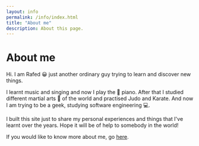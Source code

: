 ```yaml
---
layout: info
permalink: /info/index.html
title: "About me"
description: About this page.
---
```


# About me

Hi. I am Rafed :grinning: just another ordinary guy trying to learn and discover new things.

I learnt music and singing and now I play the :musical_note: piano. After that I studied different martial arts :punch: of the world and practised Judo and Karate. And now I am trying to be a geek, studying software engineering :computer:.

I built this site just to share my personal experiences and things that I've learnt over the years. Hope it will be of help to somebody in the world!

If you would like to know more about me, go [here](/profile).
